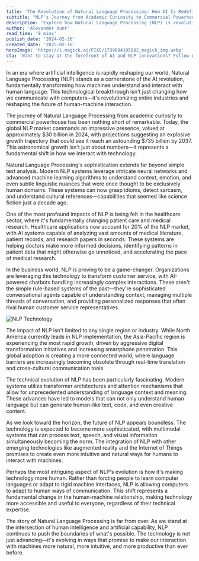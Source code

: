 ```yaml
---
title: 'The Revolution of Natural Language Processing: How AI Is Redefining Human-Machine Communication'
subtitle: "NLP's Journey from Academic Curiosity to Commercial Powerhouse"
description: 'Explore how Natural Language Processing (NLP) is revolutionizing human-machine communication, from transforming industries such as healthcare and customer service to changing the future of digital interaction.'
author: 'Alexander Hunt'
read_time: '8 mins'
publish_date: '2024-02-16'
created_date: '2025-02-16'
heroImage: 'https://i.magick.ai/PIXE/1739694105082_magick_img.webp'
cta: 'Want to stay at the forefront of AI and NLP innovations? Follow us on LinkedIn for daily updates on the latest breakthroughs in artificial intelligence and how they’re reshaping our digital future.'
---
```


In an era where artificial intelligence is rapidly reshaping our world, Natural Language Processing (NLP) stands as a cornerstone of the AI revolution, fundamentally transforming how machines understand and interact with human language. This technological breakthrough isn't just changing how we communicate with computers—it's revolutionizing entire industries and reshaping the future of human-machine interaction.

The journey of Natural Language Processing from academic curiosity to commercial powerhouse has been nothing short of remarkable. Today, the global NLP market commands an impressive presence, valued at approximately $30 billion in 2024, with projections suggesting an explosive growth trajectory that could see it reach an astounding $735 billion by 2037. This astronomical growth isn't just about numbers—it represents a fundamental shift in how we interact with technology.

Natural Language Processing's sophistication extends far beyond simple text analysis. Modern NLP systems leverage intricate neural networks and advanced machine learning algorithms to understand context, emotion, and even subtle linguistic nuances that were once thought to be exclusively human domains. These systems can now grasp idioms, detect sarcasm, and understand cultural references—capabilities that seemed like science fiction just a decade ago.

One of the most profound impacts of NLP is being felt in the healthcare sector, where it's fundamentally changing patient care and medical research. Healthcare applications now account for 20% of the NLP market, with AI systems capable of analyzing vast amounts of medical literature, patient records, and research papers in seconds. These systems are helping doctors make more informed decisions, identifying patterns in patient data that might otherwise go unnoticed, and accelerating the pace of medical research.

In the business world, NLP is proving to be a game-changer. Organizations are leveraging this technology to transform customer service, with AI-powered chatbots handling increasingly complex interactions. These aren't the simple rule-based systems of the past—they're sophisticated conversational agents capable of understanding context, managing multiple threads of conversation, and providing personalized responses that often rival human customer service representatives.

![NLP Technology](https://i.magick.ai/PIXE/1739694105227_magick_img.webp)

The impact of NLP isn't limited to any single region or industry. While North America currently leads in NLP implementation, the Asia-Pacific region is experiencing the most rapid growth, driven by aggressive digital transformation initiatives and increasing smartphone penetration. This global adoption is creating a more connected world, where language barriers are increasingly becoming obsolete through real-time translation and cross-cultural communication tools.

The technical evolution of NLP has been particularly fascinating. Modern systems utilize transformer architectures and attention mechanisms that allow for unprecedented understanding of language context and meaning. These advances have led to models that can not only understand human language but can generate human-like text, code, and even creative content.

As we look toward the horizon, the future of NLP appears boundless. The technology is expected to become more sophisticated, with multimodal systems that can process text, speech, and visual information simultaneously becoming the norm. The integration of NLP with other emerging technologies like augmented reality and the Internet of Things promises to create even more intuitive and natural ways for humans to interact with machines.

Perhaps the most intriguing aspect of NLP's evolution is how it's making technology more human. Rather than forcing people to learn computer languages or adapt to rigid machine interfaces, NLP is allowing computers to adapt to human ways of communication. This shift represents a fundamental change in the human-machine relationship, making technology more accessible and useful to everyone, regardless of their technical expertise.

The story of Natural Language Processing is far from over. As we stand at the intersection of human intelligence and artificial capability, NLP continues to push the boundaries of what's possible. The technology is not just advancing—it's evolving in ways that promise to make our interaction with machines more natural, more intuitive, and more productive than ever before.